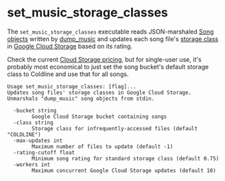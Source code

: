 # set\_music\_storage\_classes

The `set_music_storage_classes` executable reads JSON-marshaled
[Song objects](../../server/db/song.go) written by
[dump_music](../dump_music) and updates each song file's
[storage class](https://cloud.google.com/storage/docs/storage-classes) in
[Google Cloud Storage](https://cloud.google.com/storage) based on its rating.

Check the current
[Cloud Storage pricing](https://cloud.google.com/storage/pricing), but for
single-user use, it's probably most economical to just set the song bucket's
default storage class to Coldline and use that for all songs.

```
Usage set_music_storage_classes: [flag]...
Updates song files' storage classes in Google Cloud Storage.
Unmarshals "dump_music" song objects from stdin.

  -bucket string
        Google Cloud Storage bucket containing songs
  -class string
        Storage class for infrequently-accessed files (default "COLDLINE")
  -max-updates int
        Maximum number of files to update (default -1)
  -rating-cutoff float
        Minimum song rating for standard storage class (default 0.75)
  -workers int
        Maximum concurrent Google Cloud Storage updates (default 10)
```
